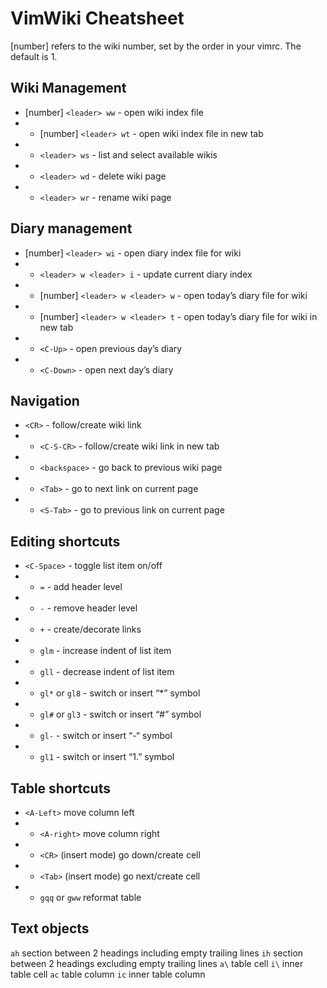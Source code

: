 # VimWiki Cheatsheet

[number] refers to the wiki number, set by the order in your vimrc. The default is 1.

## Wiki Management

- [number] `<leader> ww` - open wiki index file
- - [number] `<leader> wt` - open wiki index file in new tab
- - `<leader> ws` - list and select available wikis
- - `<leader> wd` - delete wiki page
- - `<leader> wr` - rename wiki page
## Diary management

- [number] `<leader> wi` - open diary index file for wiki
- - `<leader> w <leader> i` - update current diary index
- - [number] `<leader> w <leader> w` - open today’s diary file for wiki
- - [number] `<leader> w <leader> t` - open today’s diary file for wiki in new tab
- - `<C-Up>` - open previous day’s diary
- - `<C-Down>` - open next day’s diary
## Navigation

- `<CR>` - follow/create wiki link
- - `<C-S-CR>` - follow/create wiki link in new tab
- - `<backspace>` - go back to previous wiki page
- - `<Tab>` - go to next link on current page
- - `<S-Tab>` - go to previous link on current page
## Editing shortcuts

- `<C-Space>` - toggle list item on/off
- - `=` - add header level
- - `-` - remove header level
- - `+` - create/decorate links
- - `glm`   - increase indent of list item
- - `gll`   - decrease indent of list item
- - `gl*` or `gl8` - switch or insert “*” symbol
- - `gl#` or `gl3` - switch or insert “#” symbol
- - `gl-`   - switch or insert “-“ symbol
- - `gl1`   - switch or insert “1.” symbol
## Table shortcuts

- `<A-Left>`    move column left
- - `<A-right>` move column right
- - `<CR>`  (insert mode) go down/create cell
- - `<Tab>` (insert mode) go next/create cell
- - `gqq` or `gww`  reformat table
## Text objects

`ah`    section between 2 headings including empty trailing lines
`ih`    section between 2 headings excluding empty trailing lines
`a\`    table cell
`i\`    inner table cell
`ac`    table column
`ic`    inner table column
